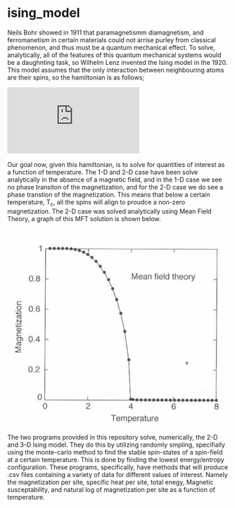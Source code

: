 # ising_model
  Neils Bohr showed in 1911 that paramagnetismm diamagnetism, and ferromanetism in certain materials could not arrise purley from classical phenomenon, and thus must be a quantum mechanical effect. To solve, analytically, all of the features of this quantum mechanical systems would be a daughnting task, so Wilhelm Lenz invented the Ising model in the 1920. This model assumes that the only interaction between neighbouring atoms are their spins, so the hamiltonian is as follows;

![Ising Model Hamiltonian](https://latex.codecogs.com/gif.latex?H%20%3D%20-J%20%5Csum_%7B%5Clangle%20i%2Cj%20%5Crangle%7D%5EN%20s_i%20s_j%20-%20%5Cmu%20H%20%5Csum_i%5EN%20s_i%20%3D%20E)

  Our goal now, given this hamiltonian, is to solve for quantities of interest as a function of temperature. The 1-D and 2-D case have been solve analytically in the absence of a magnetic field, and in the 1-D case we see no phase transiton of the magnetization, and for the 2-D case we do see a phase transtion of the magnetization. This means that below a certain temperature, T<sub>c</sub>, all the spins will align to proudce a non-zero magnetization. The 2-D case was solved analytically using Mean Field Theory, a graph of this MFT solution is shown below.

![Mean Field Theory Magnetization for the 2-D Ising Model](https://github.com/Zach-Robertson19/ising_model/blob/read_me_update/images/meanfield.jpg)

  The two programs provided in this repository solve, numerically, the 2-D and 3-D Ising model. They do this by utilizing randomly smpling, specifially using the monte-carlo method to find the stable spin-states of a spin-field at a certain temperature. This is done by finding the lowest energy/entropy configuration. 
  These programs, specifically, have methods that will produce .csv files containing a variety of data for different values of interest. Namely the magnetization per site, specific heat per site, total enegy, Magnetic susceptability, and natural log of magnetization per site as a function of temperature. 
